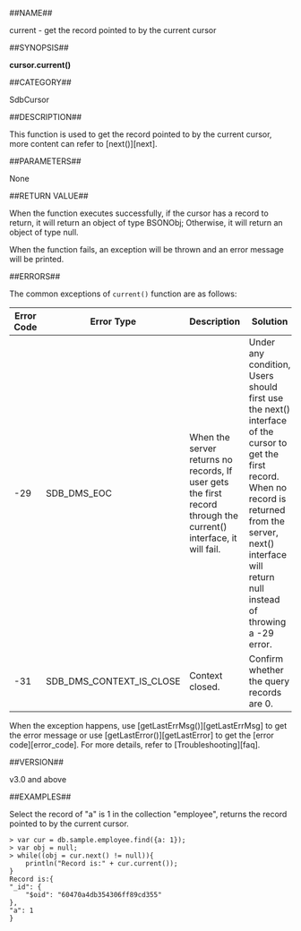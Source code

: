##NAME##

current - get the record pointed to by the current cursor

##SYNOPSIS##

**cursor.current()**

##CATEGORY##

SdbCursor

##DESCRIPTION##

This function is used to get the record pointed to by the current cursor, more content can refer to [next()][next].

##PARAMETERS##

None

##RETURN VALUE##

When the function executes successfully, if the cursor has a record to return, it will return an object of type BSONObj; Otherwise, it will return an object of type null.

When the function fails, an exception will be thrown and an error message will be printed.

##ERRORS##

The common exceptions of `current()` function are as follows:

| Error Code | Error Type | Description | Solution |
| ------ | ------ 	| -----------	| ------					|
| -29    | SDB_DMS_EOC | When the server returns no records, If user gets the first record through the current() interface, it will fail. | Under any condition, Users should first use the next() interface of the cursor to get the first record. When no record is returned from the server, next() interface will return null instead of throwing a -29 error. |
| -31	 | SDB_DMS_CONTEXT_IS_CLOSE | Context closed. | Confirm whether the query records are 0.	|

When the exception happens, use [getLastErrMsg()][getLastErrMsg] to get the error message or use [getLastError()][getLastError] to get the [error code][error_code]. For more details, refer to [Troubleshooting][faq].

##VERSION##

v3.0 and above

##EXAMPLES##

Select the record of "a" is 1 in the collection "employee",  returns the record pointed to by the current cursor.

```lang-javascript
> var cur = db.sample.employee.find({a: 1});
> var obj = null;
> while((obj = cur.next() != null)){
    println("Record is:" + cur.current());
}
Record is:{
"_id": {
    "$oid": "60470a4db354306ff89cd355"
},
"a": 1
}
```


[^_^]:
     Links
[getLastErrMsg]:manual/Manual/Sequoiadb_Command/Global/getLastErrMsg.md
[getLastError]:manual/Manual/Sequoiadb_Command/Global/getLastError.md
[faq]:manual/FAQ/faq_sdb.md
[error_code]:manual/Manual/Sequoiadb_error_code.md
[next]:manual/Manual/Sequoiadb_Command/SdbCursor/next.md